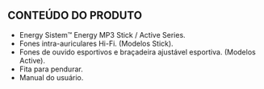 ## CONTEÚDO DO PRODUTO

* Energy Sistem™ Energy MP3 Stick / Active Series.
* Fones intra-auriculares Hi-Fi. (Modelos Stick).
* Fones de ouvido esportivos e braçadeira ajustável esportiva. (Modelos Active).
* Fita para pendurar.
* Manual do usuário.
